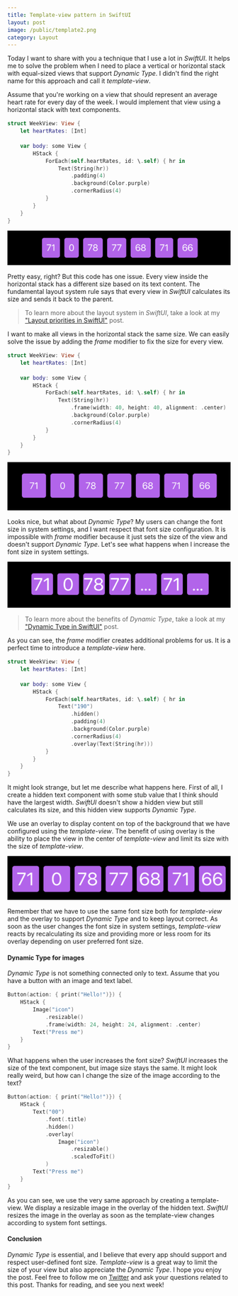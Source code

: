 ```yaml
---
title: Template-view pattern in SwiftUI
layout: post
image: /public/template2.png
category: Layout
---
```


Today I want to share with you a technique that I use a lot in *SwiftUI*. It helps me to solve the problem when I need to place a vertical or horizontal stack with equal-sized views that support *Dynamic Type*. I didn't find the right name for this approach and call it *template-view*.

Assume that you're working on a view that should represent an average heart rate for every day of the week. I would implement that view using a horizontal stack with text components.

```swift
struct WeekView: View {
    let heartRates: [Int]

    var body: some View {
        HStack {
            ForEach(self.heartRates, id: \.self) { hr in
                Text(String(hr))
                    .padding(4)
                    .background(Color.purple)
                    .cornerRadius(4)
            }
        }
    }
}
```

![template-view](/public/template1.png)

Pretty easy, right? But this code has one issue. Every view inside the horizontal stack has a different size based on its text content. The fundamental layout system rule says that every view in *SwiftUI* calculates its size and sends it back to the parent.

> To learn more about the layout system in *SwiftUI*, take a look at my ["Layout priorities in SwiftUI"](/2020/04/15/layout-priorities-in-swiftui/) post.

I want to make all views in the horizontal stack the same size. We can easily solve the issue by adding the *frame* modifier to fix the size for every view.

```swift
struct WeekView: View {
    let heartRates: [Int]

    var body: some View {
        HStack {
            ForEach(self.heartRates, id: \.self) { hr in
                Text(String(hr))
                    .frame(width: 40, height: 40, alignment: .center)
                    .background(Color.purple)
                    .cornerRadius(4)
            }
        }
    }
}
```

![template-view](/public/template2.png)

Looks nice, but what about *Dynamic Type*? My users can change the font size in system settings, and I want respect that font size configuration. It is impossible with *frame* modifier because it just sets the size of the view and doesn't support *Dynamic Type*. Let's see what happens when I increase the font size in system settings.

![template-view](/public/template3.png)

> To learn more about the benefits of *Dynamic Type*, take a look at my ["Dynamic Type in SwiftUI"](/2019/10/09/dynamic-type-in-swiftui/) post.

As you can see, the *frame* modifier creates additional problems for us. It is a perfect time to introduce a *template-view* here.

```swift
struct WeekView: View {
    let heartRates: [Int]

    var body: some View {
        HStack {
            ForEach(self.heartRates, id: \.self) { hr in
                Text("190")
                    .hidden()
                    .padding(4)
                    .background(Color.purple)
                    .cornerRadius(4)
                    .overlay(Text(String(hr)))
            }
        }
    }
}
```

It might look strange, but let me describe what happens here. First of all, I create a hidden text component with some stub value that I think should have the largest width. *SwiftUI* doesn't show a hidden view but still calculates its size, and this hidden view supports *Dynamic Type*.

We use an overlay to display content on top of the background that we have configured using the *template-view*. The benefit of using overlay is the ability to place the view in the center of *template-view* and limit its size with the size of *template-view*.

![template-view](/public/template4.png)

Remember that we have to use the same font size both for *template-view* and the overlay to support *Dynamic Type* and to keep layout correct. As soon as the user changes the font size in system settings, *template-view* reacts by recalculating its size and providing more or less room for its overlay depending on user preferred font size.

#### Dynamic Type for images
*Dynamic Type* is not something connected only to text. Assume that you have a button with an image and text label.

```swift
Button(action: { print("Hello!")}) {
    HStack {
        Image("icon")
            .resizable()
            .frame(width: 24, height: 24, alignment: .center)
        Text("Press me")
    }
}
```

What happens when the user increases the font size? *SwiftUI* increases the size of the text component, but image size stays the same. It might look really weird, but how can I change the size of the image according to the text?

```swift
Button(action: { print("Hello!")}) {
    HStack {
        Text("00")
            .font(.title)
            .hidden()
            .overlay(
                Image("icon")
                    .resizable()
                    .scaledToFit()
            )
        Text("Press me")
    }
}
```

As you can see, we use the very same approach by creating a template-view. We display a resizable image in the overlay of the hidden text. *SwiftUI* resizes the image in the overlay as soon as the template-view changes according to system font settings.

#### Conclusion
*Dynamic Type* is essential, and I believe that every app should support and respect user-defined font size. *Template-view* is a great way to limit the size of your view but also appreciate the *Dynamic Type*. I hope you enjoy the post. Feel free to follow me on [Twitter](https://twitter.com/mecid) and ask your questions related to this post. Thanks for reading, and see you next week!
